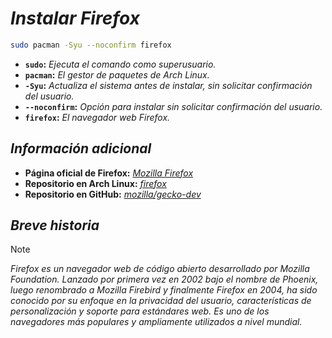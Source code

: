 <!-- Autor: Daniel Benjamin Perez Morales -->
<!-- GitHub: https://github.com/DanielBenjaminPerezMoralesDev13 -->
<!-- Gitlab: https://gitlab.com/DanielBenjaminPerezMoralesDev13 -->
<!-- Correo electrónico: danielperezdev@proton.me -->

# ***Instalar Firefox***

```bash
sudo pacman -Syu --noconfirm firefox
```

- **`sudo`:** *Ejecuta el comando como superusuario.*
- **`pacman`:** *El gestor de paquetes de Arch Linux.*
- **`-Syu`:** *Actualiza el sistema antes de instalar, sin solicitar confirmación del usuario.*
- **`--noconfirm`:** *Opción para instalar sin solicitar confirmación del usuario.*
- **`firefox`:** *El navegador web Firefox.*

## ***Información adicional***

- **Página oficial de Firefox:** *[Mozilla Firefox](https://www.mozilla.org/firefox/ "https://www.mozilla.org/firefox/")*
- **Repositorio en Arch Linux:** *[firefox](https://archlinux.org/packages/extra/x86_64/firefox/ "https://archlinux.org/packages/extra/x86_64/firefox/")*
- **Repositorio en GitHub:** *[mozilla/gecko-dev](https://github.com/mozilla/gecko-dev "https://github.com/mozilla/gecko-dev")*

## ***Breve historia***

> [!NOTE]
> *Firefox es un navegador web de código abierto desarrollado por Mozilla Foundation. Lanzado por primera vez en 2002 bajo el nombre de Phoenix, luego renombrado a Mozilla Firebird y finalmente Firefox en 2004, ha sido conocido por su enfoque en la privacidad del usuario, características de personalización y soporte para estándares web. Es uno de los navegadores más populares y ampliamente utilizados a nivel mundial.*
